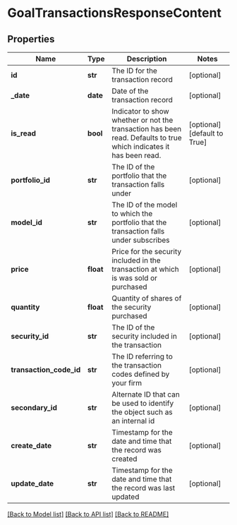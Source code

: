 # GoalTransactionsResponseContent

## Properties
Name | Type | Description | Notes
------------ | ------------- | ------------- | -------------
**id** | **str** | The ID for the transaction record | [optional] 
**_date** | **date** | Date of the transaction record | [optional] 
**is_read** | **bool** | Indicator to show whether or not the transaction has been read. Defaults to true which indicates it has been read. | [optional] [default to True]
**portfolio_id** | **str** | The ID of the portfolio that the transaction falls under | [optional] 
**model_id** | **str** | The ID of the model to which the portfolio that the transaction falls under subscribes | [optional] 
**price** | **float** | Price for the security included in the transaction at which is was sold or purchased | [optional] 
**quantity** | **float** | Quantity of shares of the security purchased | [optional] 
**security_id** | **str** | The ID of the security included in the transaction | [optional] 
**transaction_code_id** | **str** | The ID referring to the transaction codes defined by your firm | [optional] 
**secondary_id** | **str** | Alternate ID that can be used to identify the object such as an internal id | [optional] 
**create_date** | **str** | Timestamp for the date and time that the record was created | [optional] 
**update_date** | **str** | Timestamp for the date and time that the record was last updated | [optional] 

[[Back to Model list]](../README.md#documentation-for-models) [[Back to API list]](../README.md#documentation-for-api-endpoints) [[Back to README]](../README.md)


